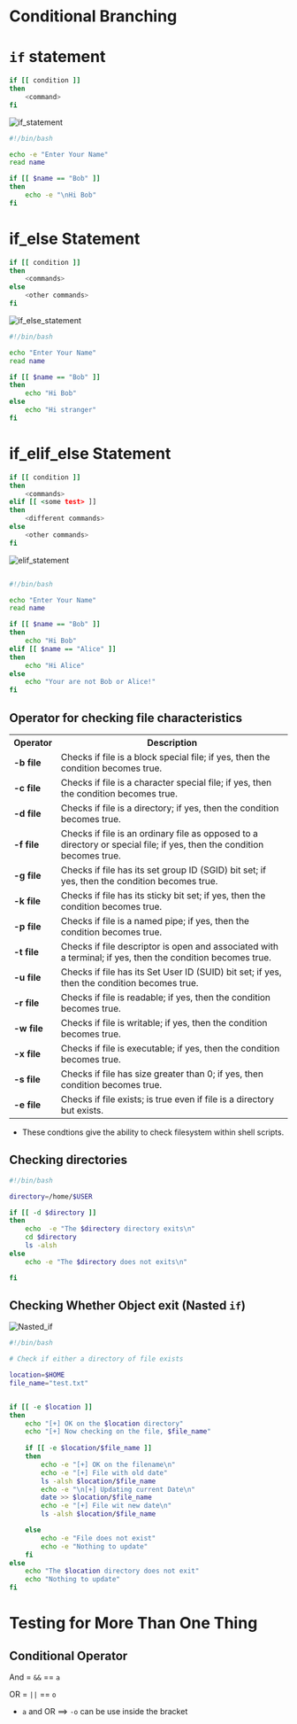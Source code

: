 # Conditional Branching



# `if` statement 


``` bash
if [[ condition ]]
then
	<command>
fi
```


![if_statement](../photo/if.png)


``` bash
#!/bin/bash

echo -e "Enter Your Name"
read name

if [[ $name == "Bob" ]]
then
	echo -e "\nHi Bob"
fi

```


# if_else Statement

``` bash
if [[ condition ]]
then
	<commands>
else
	<other commands>
fi
```

![if_else_statement](../photo/else.png)

``` bash
#!/bin/bash

echo "Enter Your Name"
read name

if [[ $name == "Bob" ]]
then
	echo "Hi Bob"
else
	echo "Hi stranger"
fi

```

# if_elif_else Statement

``` bash
if [[ condition ]]
then
	<commands>
elif [[ <some test> ]]
then
	<different commands>
else
	<other commands>
fi
```

![elif_statement](../photo/elif.png)

``` bash

#!/bin/bash

echo "Enter Your Name"
read name

if [[ $name == "Bob" ]] 
then
	echo "Hi Bob"
elif [[ $name == "Alice" ]]
then
	echo "Hi Alice"
else
	echo "Your are not Bob or Alice!"
fi

```






## Operator for checking file characteristics

<table class="table table-bordered">
<tr>
<th style="text-align:center;">Operator</th>
<th style="text-align:center;">Description</th>

</tr>
<tr>
<td class="ts"><b>-b file</b></td>
<td>Checks if file is a block special file; if yes, then the condition becomes true.</td>

</tr>
<tr>
<td class="ts"><b>-c file</b></td>
<td>Checks if file is a character special file; if yes, then the condition becomes true.</td>

</tr>
<tr>
<td class="ts"><b>-d file</b></td>
<td>Checks if file is a directory; if yes, then the condition becomes true.</td>

</tr>
<tr>
<td class="ts"><b>-f file</b></td>
<td>Checks if file is an ordinary file as opposed to a directory or special file; if yes, then the condition becomes true.</td>

</tr>
<tr>
<td class="ts"><b>-g file</b></td>
<td>Checks if file has its set group ID (SGID) bit set; if yes, then the condition becomes true.</td>

</tr>
<tr>
<td class="ts"><b>-k file</b></td>
<td>Checks if file has its sticky bit set; if yes, then the condition becomes true.</td>

</tr>
<tr>
<td class="ts"><b>-p file</b></td>
<td>Checks if file is a named pipe; if yes, then the condition becomes true.</td>

</tr>
<tr>
<td class="ts"><b>-t file</b></td>
<td>Checks if file descriptor is open and associated with a terminal; if yes, then the condition becomes true.</td>

</tr>
<tr>
<td class="ts"><b>-u file</b></td>
<td>Checks if file has its Set User ID (SUID) bit set; if yes, then the condition becomes true.</td>

</tr>
<tr>
<td class="ts"><b>-r file</b></td>
<td>Checks if file is readable; if yes, then the condition becomes true.</td>

</tr>
<tr>
<td class="ts"><b>-w file</b></td>
<td>Checks if file is writable; if yes, then the condition becomes true.</td>

</tr>
<tr>
<td class="ts"><b>-x file</b></td>
<td>Checks if file is executable; if yes, then the condition becomes true.</td>

</tr>
<tr>
<td class="ts"><b>-s file</b></td>
<td>Checks if file has size greater than 0; if yes, then condition becomes true.</td>

</tr>
<tr>
<td class="ts"><b>-e file</b></td>
<td>Checks if file exists; is true even if file is a directory but exists.</td>

</tr>
</table>


- These condtions give the ability to check filesystem within shell scripts.

## Checking directories

``` bash
#!/bin/bash

directory=/home/$USER

if [[ -d $directory ]]
then
	echo  -e "The $directory directory exits\n"
	cd $directory
	ls -alsh 
else
	echo -e "The $directory does not exits\n"

fi
```

## Checking Whether Object exit (Nasted `if`)


![Nasted_if](../photo/update.png)


``` bash
#!/bin/bash

# Check if either a directory of file exists

location=$HOME
file_name="test.txt"


if [[ -e $location ]] 
then
	echo "[+] OK on the $location directory"
	echo "[+] Now checking on the file, $file_name"
	
	if [[ -e $location/$file_name ]] 
	then 
		echo -e "[+] OK on the filename\n"
		echo -e "[+] File with old date"
		ls -alsh $location/$file_name
		echo -e "\n[+] Updating current Date\n"
		date >> $location/$file_name
		echo -e "[+] File wit new date\n"
		ls -alsh $location/$file_name

	else
		echo -e "File does not exist"
		echo -e "Nothing to update"
	fi
else
	echo "The $location directory does not exit"
	echo "Nothing to update"
fi
```





# Testing for More Than One Thing 


## Conditional Operator 

And = `&&` == `a`

OR  = `||` == `o`

- `a` and OR ==> `-o` can be use inside the bracket